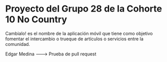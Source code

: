 # Proyecto del Grupo 28 de la Cohorte 10 No Country
Cambialo! es el nombre de la aplicación móvil que tiene como objetivo fomentar el intercambio o trueque de artículos o servicios entre la comunidad.

Edgar Medina ---> Prueba de pull request